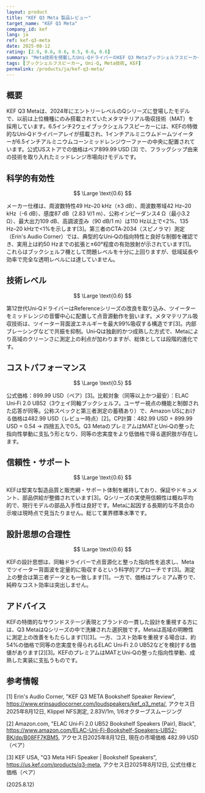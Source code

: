 ```yaml
---
layout: product
title: "KEF Q3 Meta 製品レビュー"
target_name: "KEF Q3 Meta"
company_id: kef
lang: ja
ref: kef-q3-meta
date: 2025-08-12
rating: [2.9, 0.6, 0.6, 0.5, 0.6, 0.6]
summary: "Meta技術を搭載したUni‑QドライバーのKEF Q3 Metaブックシェルフスピーカー。公式価格899.99 USDで洗練されたサウンドと適度なコストパフォーマンスを提供"
tags: [ブックシェルフスピーカー, Uni-Q, Meta技術, KEF]
permalink: /products/ja/kef-q3-meta/
---
```


## 概要

KEF Q3 Metaは、2024年にエントリーレベルのQシリーズに登場したモデルで、以前は上位機種にのみ搭載されていたメタマテリアル吸収技術（MAT）を採用しています。6.5インチ2ウェイブックシェルフスピーカーには、KEFの特徴的なUni‑Qドライバーアレイが搭載され、1インチアルミニウムドームツイーターが6.5インチアルミニウムコーンミッドレンジウーファーの中央に配置されています。公式USストアでの価格はペア899.99 USD [3] で、フラッグシップ由来の技術を取り入れたミッドレンジ市場向けモデルです。

## 科学的有効性

$$ \Large \text{0.6} $$

メーカー仕様は、周波数特性49 Hz–20 kHz（±3 dB）、周波数帯域42 Hz–20 kHz（-6 dB）、感度87 dB（2.83 V/1 m）、公称インピーダンス4 Ω（最小3.2 Ω）、最大出力109 dB、高調波歪み（90 dB/1 m）は110 Hz以上で<2%、135 Hz–20 kHzで<1%を示します[3]。第三者のCTA‑2034（スピノラマ）測定（Erin's Audio Corner）では、典型的なUni‑Qの指向特性と良好な制御を確認でき、実用上は約50 Hzまでの拡張と±60°程度の有効放射が示されています[1]。これらはブックシェルフ機として問題レベルを十分に上回りますが、低域延長や効率で完全な透明レベルには達していません。

## 技術レベル

$$ \Large \text{0.6} $$

第12世代Uni‑QドライバーはReferenceシリーズの改良を取り込み、ツイーターをミッドレンジの音響中心に配置して点音源動作を狙います。メタマテリアル吸収技術は、ツイーター背面波エネルギーを最大99%吸収する構造です[3]。内部ブレーシングなどで共振を抑制。Uni‑Qは独創的かつ成熟した方式で、Metaにより高域のクリーンさに測定上の利点が加わりますが、総体としては段階的進化です。

## コストパフォーマンス

$$ \Large \text{0.5} $$

公式価格：899.99 USD（ペア）[3]。比較対象（同等以上かつ最安）：ELAC Uni‑Fi 2.0 UB52（3ウェイ同軸ブックシェルフ。ユーザー視点の機能と制御された応答が同等。公称スペックと第三者測定の蓄積あり）で、Amazon USにおける価格は482.99 USD（レビュー時点）[2]。CP計算：482.99 USD ÷ 899.99 USD = 0.54 → 四捨五入で0.5。Q3 MetaのプレミアムはMATとUni‑Qの整った指向性挙動に支払う形となり、同等の忠実度をより低価格で得る選択肢が存在します。

## 信頼性・サポート

$$ \Large \text{0.6} $$

KEFは堅実な製造品質と販売網・サポート体制を維持しており、保証やドキュメント、部品供給が整備されています[3]。Qシリーズの実使用信頼性は概ね平均的で、現行モデルの部品入手性は良好です。Metaに起因する長期的な不具合の示唆は現時点で見当たりません。総じて業界標準水準です。

## 設計思想の合理性

$$ \Large \text{0.6} $$

KEFの設計思想は、同軸ドライバーで点音源化と整った指向性を追求し、Metaでツイーター背面波を定量的に吸収するという科学的アプローチです[3]。測定上の整合は第三者データとも一致します[1]。一方で、価格はプレミアム寄りで、純粋なコスト効率は突出しません。

## アドバイス

KEFの特徴的なサウンドステージ表現とブランドの一貫した設計を重視する方には、Q3 MetaはQシリーズの中で洗練された選択肢です。Metaは高域の明瞭性に測定上の改善をもたらします[1][3]。一方、コスト効率を重視する場合は、約54%の価格で同等の忠実度を得られるELAC Uni‑Fi 2.0 UB52などを検討する価値があります[2][3]。KEFのプレミアムはMATとUni‑Qの整った指向性挙動、成熟した実装に支払うものです。

## 参考情報

[1] Erin's Audio Corner, "KEF Q3 META Bookshelf Speaker Review", https://www.erinsaudiocorner.com/loudspeakers/kef_q3_meta/, アクセス日2025年8月12日, Klippel NFS測定, 2.83V/1m, 1/6オクターブスムージング

[2] Amazon.com, "ELAC Uni‑Fi 2.0 UB52 Bookshelf Speakers (Pair), Black", https://www.amazon.com/ELAC-Uni-Fi-Bookshelf-Speakers-UB52-BK/dp/B08FF7KBM5, アクセス日2025年8月12日, 現在の市場価格 482.99 USD（ペア）

[3] KEF USA, "Q3 Meta HiFi Speaker | Bookshelf Speakers", https://us.kef.com/products/q3-meta, アクセス日2025年8月12日, 公式仕様と価格（ペア）

(2025.8.12)